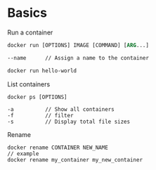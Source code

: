 # Basics

Run a container

```dockerfile
docker run [OPTIONS] IMAGE [COMMAND] [ARG...]

--name		// Assign a name to the container

docker run hello-world
```

List containers

```
docker ps [OPTIONS]

-a 			// Show all containers
-f			// filter
-s 			// Display total file sizes
```

Rename

```
docker rename CONTAINER NEW_NAME
// example 
docker rename my_container my_new_container
```

